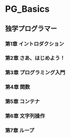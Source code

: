 # PG_Basics
## 独学プログラマー
### 第1章 イントロダクション
### 第2章 さあ、はじめよう！
### 第3章 プログラミング入門
### 第4章  関数
### 第5章 コンテナ
### 第6章 文字列操作
### 第7章 ループ



